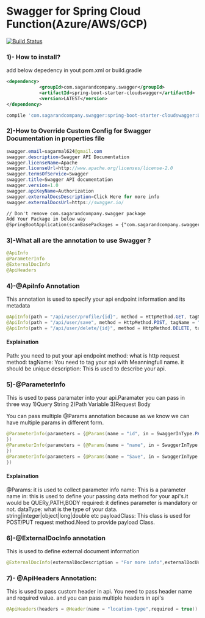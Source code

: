 # Swagger for Spring Cloud Function(Azure/AWS/GCP)

[![Build Status](https://travis-ci.org/joemccann/dillinger.svg?branch=master)](https://www.youtube.com/channel/UCKLrvwglZb6h9SEM__fgSjg)

### 1)- How to install?
add below depedency in yout pom.xml or build.gradle
```xml
<dependency>
            <groupId>com.sagarandcompany.swagger</groupId>
            <artifactId>spring-boot-starter-cloudswagger</artifactId>
            <version>LATEST</version>
</dependency>
```
```gradle
compile 'com.sagarandcompany.swagger:spring-boot-starter-cloudswagger:LATEST'
```
### 2)-How to Override Custom Config for Swagger Documentation in properties file
```java
swagger.email=sagarmal624@gmail.com
swagger.description=Swagger API Documentation
swagger.licenseName=Apache
swagger.licenseUrl=http://www.apache.org/licenses/license-2.0
swagger.termsOfService=Swagger
swagger.title=Swagger API documentation
swagger.version=1.0
swagger.apiKeyName=Authorization
swagger.externalDocsDescription=Click Here for more info
swagger.externalDocsUrl=https://swagger.io/
```
```txt
// Don't remove com.sagarandcompany.swagger package
Add Your Package in below way
@SpringBootApplication(scanBasePackages = {"com.sagarandcompany.swagger", "com.example.custom.packagename"})
```

### 3)-What all are the annotation to use Swagger ?
```java
@ApiInfo
@ParameterInfo
@ExternalDocInfo
@ApiHeaders
```

### 4)-@ApiInfo Annotation
This annotation is used to specify your api endpoint information and its metadata
```java
@ApiInfo(path = "/api/user/profile/{id}", method = HttpMethod.GET, tagName = "UserProfile")
@ApiInfo(path = "/api/user/save", method = HttpMethod.POST, tagName = "UserSave")
@ApiInfo(path = "/api/user/delete/{id}", method = HttpMethod.DELETE, tagName = "UserDelete")
```
#### Explaination
Path: you need to put your api endpoint
method: what is http request method:
tagName: You need to tag your api with Meanningfull name. it should be unique
description: This is used to describe your api.

### 5)-@ParameterInfo
This is used to pass paramater into your api.Paramater you can pass in three way
1)Query String
2)Path Variable
3)Request Body

You can pass multiple @Params annotation because as we know we can have multiple params in different form.
```java
@ParameterInfo(parameters = {@Params(name = "id", in = SwaggerInType.PATH, required = true, dataType = "integer"),
})
@ParameterInfo(parameters = {@Params(name = "name", in = SwaggerInType.QUERY, required = true, dataType = "string")
})
@ParameterInfo(parameters = {@Params(name = "Save", in = SwaggerInType.BODY, required = true, dataType = "object", payloadClass = User.class)
})
```
#### Explaination
@Params: it is used to collect parameter info
name: This is a parameter name
in:  this is used to define your passing data method for your api's.it would be    QUERy,PATH,BODY
required: it defines parameter is mandatory or not.
dataType: what is the type of your data.  string|integer|object|long|double etc
payloadClass: This class is used for POST/PUT request method.Need to provide payload Class.


### 6)-@ExternalDocInfo annotation
This is used to define external document information
```java
@ExternalDocInfo(externalDocDescription = "For more info",externalDocUrl ="https://www.google.com/en/" )
```
### 7)- @ApiHeaders Annotation:
This is used to pass custom header in api.
You need to pass header name and required value. and you can pass multiple headers in api's

```java
@ApiHeaders(headers = @Header(name = "location-type",required = true))
```
